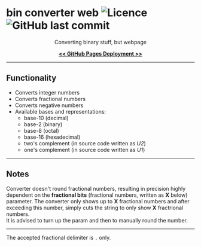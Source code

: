 # bin converter web ![Licence](https://img.shields.io/github/license/shaderlight/bin-converter-web) ![GitHub last commit](https://img.shields.io/github/last-commit/shaderlight/bin-converter-web)

<p align= "center">Converting binary stuff, but webpage</p>

<p align="center"> <a href="https://shaderlight.github.io/bin-converter-web"><strong><< GitHub Pages Deployment >></strong></a> </p>

---
## Functionality
- Converts integer numbers
- Converts fractional numbers
- Converts negative numbers
- Available bases and representations:
  - base-10 (decimal)
  - base-2 (binary)
  - base-8 (octal)
  - base-16 (hexadecimal)
  - two's complement (in source code written as *U2*)
  - one's complement (in source code written as *U1*)


---
## Notes
Converter doesn't round fractional numbers, resulting in precision highly dependent on the **fractional bits** (fractional numbers, written as **X** below) parameter. The converter only shows up to **X** fractional numbers and after exceeding this number, simply cuts the string to only show **X** fractrional numbers. <br>
It is advised to turn up the param and then to manually round the number. 

---
The accepted fractional delimiter is `.` only.